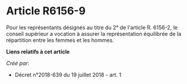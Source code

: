 # Article R6156-9

Pour les représentants désignés au titre du 2° de l'article R. 6156-2, le conseil supérieur a vocation à assurer la
représentation équilibrée de la répartition entre les femmes et les hommes.

**Liens relatifs à cet article**

_Créé par_:

  - Décret n°2018-639 du 19 juillet 2018 - art. 1
